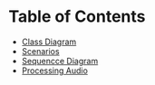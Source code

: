 # Table of Contents

- [Class Diagram](./class_diagram.md)
- [Scenarios](./Scenarios.md)
- [Sequencce Diagram](./seqdiagram.md)
- [Processing Audio](./processing_flow.md)
